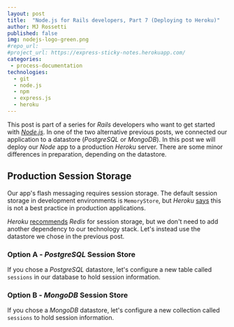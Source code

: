 ```yaml
---
layout: post
title:  "Node.js for Rails developers, Part 7 (Deploying to Heroku)"
author: MJ Rossetti
published: false
img: nodejs-logo-green.png
#repo_url: ______________
#project_url: https://express-sticky-notes.herokuapp.com/
categories:
 - process-documentation
technologies:
  - git
  - node.js
  - npm
  - express.js
  - heroku
---
```


This post is part of a series for *Rails* developers who want to get started with [*Node.js*](https://nodejs.org/en/). In one of the two alternative previous posts, we connected our application to a datastore (*PostgreSQL* or *MongoDB*). In this post we will deploy our *Node* app to a production *Heroku* server. There are some minor differences in preparation, depending on the datastore.

## Production Session Storage

Our app's flash messaging requires session storage. The default session storage in development environments is `MemoryStore`, but *Heroku* [says](https://devcenter.heroku.com/articles/node-sessions#sessions-and-scaling) this is not a best practice in production applications.

*Heroku* [recommends](https://devcenter.heroku.com/articles/node-sessions#storing-sessions-in-redis) *Redis* for session storage, but we don't need to add another dependency to our technology stack. Let's instead use the datastore we chose in the previous post.

### Option A - *PostgreSQL* Session Store

If you chose a *PostgreSQL* datastore, let's configure a new table called `sessions` in our database to hold session information.












### Option B - *MongoDB* Session Store

If you chose a *MongoDB* datastore, let's configure a new collection called `sessions` to hold session information.
